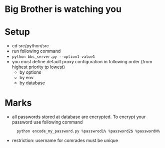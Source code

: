 # Big Brother is watching you

# Setup

- cd src/python/src
- run following command
- ```python bbs_server.py --option1 value1```
- you must define default proxy configuration in following order (from highest priority tp lowest)
    - by options
    - by env
    - by database

# Marks

- all passwords stored at database are encrypted. To encrypt your password use following command
  ```
    python encode_my_password.py %passwrod1% %password2$ %passwordN%
  ```
- restriction: username for comrades must be unique
